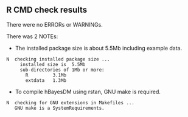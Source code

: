 ## R CMD check results

There were no ERRORs or WARNINGs. 

There was 2 NOTEs:

- The installed package size is about 5.5Mb including example data.
```
N  checking installed package size ...
     installed size is  5.5Mb
     sub-directories of 1Mb or more:
       R         3.1Mb
       extdata   1.3Mb
```
- To compile hBayesDM using rstan, GNU make is required.
```
N  checking for GNU extensions in Makefiles ...
   GNU make is a SystemRequirements.
```
